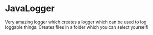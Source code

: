 # JavaLogger
Very amazing logger which creates a logger which can be used to log loggable things. Creates files in a folder which you can select yourself!
